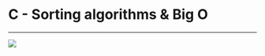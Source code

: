 # C - Sorting algorithms & Big O
<hr>
<img src="https://s3.amazonaws.com/intranet-projects-files/holbertonschool-low_level_programming/248/willy-wonka.png">
